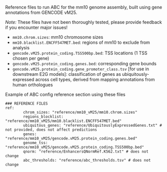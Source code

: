 Reference files to run ABC for the mm10 genome assembly, built using gene annotations from GENCODE vM25.

*Note:* These files have not been thoroughly tested, please provide feedback if you encounter major issues!

- `mm10.chrom.sizes`: mm10 chromosome sizes 
- `mm10.blacklist.ENCFF547MET.bed`: regions of mm10 to exclude from analysis
- `gencode.vM25.protein_coding.TSS500bp.bed`: TSS locations (1 TSS chosen per gene)
- `gencode.vM25.protein_coding.genes.bed`: corresponding gene bounds
- `gencode.vM25.protein_coding.gene_promoter_class.tsv` [for use in downstream E2G models]: classification of genes as ubiquitously-expressed across cell types, derived from mapping annotations from human orthologues 

Example of ABC config reference section using these files
```
### REFERENCE FILES
ref:
        chrom_sizes: "reference/mm10_vM25/mm10.chrom.sizes"
        regions_blocklist: "reference/mm10_vM25/mm10.blacklist.ENCFF547MET.bed"
        ubiquitous_genes: "reference/UbiquitouslyExpressedGenes.txt" # not provided, does not affect predictions
        genes: "reference/mm10_vM25/gencode.vM25.protein_coding.genes.bed"
        genome_tss: "reference/mm10_vM25/gencode.vM25.protein_coding.TSS500bp.bed"
        qnorm: "reference/EnhancersQNormRef.K562.txt" # does not change
        abc_thresholds: "reference/abc_thresholds.tsv" # does not change
```

